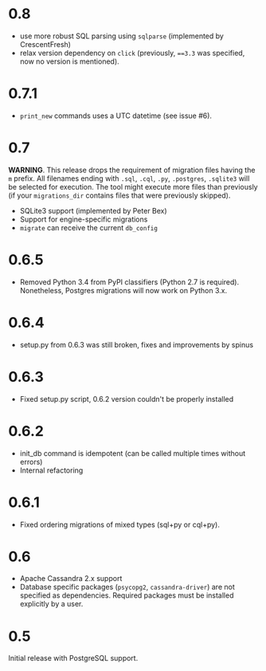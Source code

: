 0.8
===

* use more robust SQL parsing using `sqlparse` (implemented by CrescentFresh)
* relax version dependency on `click` (previously, `==3.3` was specified, now no version is mentioned).


0.7.1
=====


* `print_new` commands uses a UTC datetime (see issue #6).

0.7
=====

**WARNING**. This release drops the requirement of migration files having the `m` prefix. All filenames ending with `.sql`, `.cql`, `.py`, `.postgres`, `.sqlite3` will be selected for execution. The tool might execute more files than previously (if your `migrations_dir` contains files that were previously skipped).

* SQLite3 support (implemented by Peter Bex)
* Support for engine-specific migrations
* `migrate` can receive the current `db_config`

0.6.5
=====

* Removed Python 3.4 from PyPI classifiers (Python 2.7 is required). Nonetheless, Postgres migrations will now work on Python 3.x.

0.6.4
=====

* setup.py from 0.6.3 was still broken, fixes and improvements by spinus

0.6.3
=====

* Fixed setup.py script, 0.6.2 version couldn't be properly installed

0.6.2
=====

* init\_db command is idempotent (can be called multiple times without errors)
* Internal refactoring

0.6.1
=====

* Fixed ordering migrations of mixed types (sql+py or cql+py).

0.6
===

* Apache Cassandra 2.x support
* Database specific packages (`psycopg2`, `cassandra-driver`) are not specified as dependencies. Required packages must be installed explicitly by a user. 

0.5
===
Initial release with PostgreSQL support.
